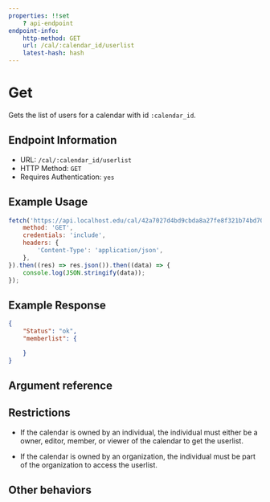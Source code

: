 ```yaml
---
properties: !!set
    ? api-endpoint
endpoint-info:
    http-method: GET
    url: /cal/:calendar_id/userlist
    latest-hash: hash
---
```


# Get

Gets the list of users for a calendar with id `:calendar_id`.

## Endpoint Information

- URL: `/cal/:calendar_id/userlist`
- HTTP Method: `GET`
- Requires Authentication: `yes`

## Example Usage

``` javascript
fetch('https://api.localhost.edu/cal/42a7027d4bd9cbda8a27fe8f321b74bd70328b20d230ae7f16dd7548ee3f1878/shareLink', {
    method: 'GET',
    credentials: 'include',
    headers: {
        'Content-Type': 'application/json',
    },
}).then((res) => res.json()).then((data) => {
    console.log(JSON.stringify(data));
});
```

## Example Response
```json
{
    "Status": "ok",
    "memberlist": {

    }
}
```

## Argument reference

## Restrictions

- If the calendar is owned by an individual, the individual must either be a owner, editor, member, or viewer of the calendar to get the userlist.

- If the calendar is owned by an organization, the individual must be part of the organization to access the userlist.

## Other behaviors
